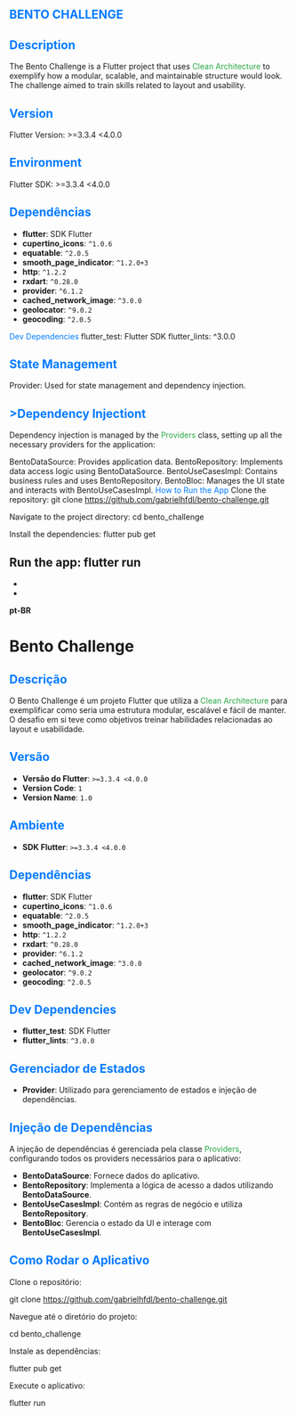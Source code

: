 ## <span style="color: #007BFF;">BENTO CHALLENGE</span>

## <span style="color: #007BFF;">Description</span>
The Bento Challenge is a Flutter project that uses <span style="color: #28A745;">Clean Architecture</span> to exemplify how a modular, scalable, and maintainable structure would look. The challenge aimed to train skills related to layout and usability.

## <span style="color: #007BFF;">Version</span>
Flutter Version: >=3.3.4 <4.0.0

## <span style="color: #007BFF;">Environment</span>
Flutter SDK: >=3.3.4 <4.0.0


## <span style="color: #007BFF;">Dependências</span>

- **flutter**: SDK Flutter
- **cupertino_icons**: `^1.0.6`
- **equatable**: `^2.0.5`
- **smooth_page_indicator**: `^1.2.0+3`
- **http**: `^1.2.2`
- **rxdart**: `^0.28.0`
- **provider**: `^6.1.2`
- **cached_network_image**: `^3.0.0`
- **geolocator**: `^9.0.2`
- **geocoding**: `^2.0.5`


<span style="color: #007BFF;">Dev Dependencies</span>
flutter_test: Flutter SDK
flutter_lints: ^3.0.0

## <span style="color: #007BFF;">State Management</span>
Provider: Used for state management and dependency injection.


## <span style="color: #007BFF;">>Dependency Injectiont</span>

Dependency injection is managed by the <span style="color: #28A745;">Providers</span> class, setting up all the necessary providers for the application:

BentoDataSource: Provides application data.
BentoRepository: Implements data access logic using BentoDataSource.
BentoUseCasesImpl: Contains business rules and uses BentoRepository.
BentoBloc: Manages the UI state and interacts with BentoUseCasesImpl.
<span style="color: #007BFF;">How to Run the App</span>
Clone the repository: git clone https://github.com/gabrielhfdl/bento-challenge.git

Navigate to the project directory: cd bento_challenge

Install the dependencies: flutter pub get

Run the app: flutter run
-
-
-
**pt-BR**
# Bento Challenge

## <span style="color: #007BFF;">Descrição</span>

O Bento Challenge é um projeto Flutter que utiliza a <span style="color: #28A745;">Clean Architecture</span> para exemplificar como seria uma estrutura modular, escalável e fácil de manter. O desafio em si teve como objetivos treinar habilidades relacionadas ao layout e usabilidade.

## <span style="color: #007BFF;">Versão</span>

- **Versão do Flutter**: `>=3.3.4 <4.0.0`
- **Version Code**: `1`
- **Version Name**: `1.0`

## <span style="color: #007BFF;">Ambiente</span>

- **SDK Flutter**: `>=3.3.4 <4.0.0`

## <span style="color: #007BFF;">Dependências</span>

- **flutter**: SDK Flutter
- **cupertino_icons**: `^1.0.6`
- **equatable**: `^2.0.5`
- **smooth_page_indicator**: `^1.2.0+3`
- **http**: `^1.2.2`
- **rxdart**: `^0.28.0`
- **provider**: `^6.1.2`
- **cached_network_image**: `^3.0.0`
- **geolocator**: `^9.0.2`
- **geocoding**: `^2.0.5`

## <span style="color: #007BFF;">Dev Dependencies</span>

- **flutter_test**: SDK Flutter
- **flutter_lints**: `^3.0.0`

## <span style="color: #007BFF;">Gerenciador de Estados</span>

- **Provider**: Utilizado para gerenciamento de estados e injeção de dependências.

## <span style="color: #007BFF;">Injeção de Dependências</span>

A injeção de dependências é gerenciada pela classe <span style="color: #28A745;">Providers</span>, configurando todos os providers necessários para o aplicativo:

- **BentoDataSource**: Fornece dados do aplicativo.
- **BentoRepository**: Implementa a lógica de acesso a dados utilizando **BentoDataSource**.
- **BentoUseCasesImpl**: Contém as regras de negócio e utiliza **BentoRepository**.
- **BentoBloc**: Gerencia o estado da UI e interage com **BentoUseCasesImpl**.

## <span style="color: #007BFF;">Como Rodar o Aplicativo</span>

Clone o repositório:

git clone https://github.com/gabrielhfdl/bento-challenge.git

Navegue até o diretório do projeto:

cd bento_challenge

Instale as dependências:

flutter pub get

Execute o aplicativo:

flutter run
